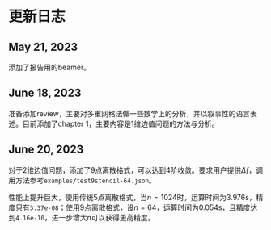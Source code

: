 # 更新日志

## May 21, 2023

添加了报告用的beamer。

## June 18, 2023

准备添加review，主要对多重网格法做一些数学上的分析，并以叙事性的语言表述。目前添加了chapter 1，主要内容是1维边值问题的方法与分析。

## June 20, 2023

对于2维边值问题，添加了9点离散格式，可以达到4阶收敛。要求用户提供$\Delta f$，调用方法参考`examples/test9stencil-64.json`。

性能上提升巨大，使用传统5点离散格式，当$n=1024$时，运算时间为3.976s，精度只有`3.37e-08`；使用9点离散格式，设$n=64$，运算时间为0.054s，且精度达到`4.16e-10`，进一步增大$n$可以获得更高精度。